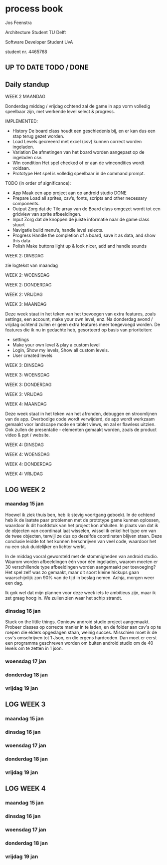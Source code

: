 # process book 
Jos Feenstra 

Architecture Student TU Delft 

Software Developer Student UvA

student nr. 4465768 

## UP TO DATE TODO / DONE 


## Daily standup
WEEK 2 MAANDAG

Donderdag middag / vrijdag ochtend zal de game in app vorm volledig speelbaar zijn, met werkende level select & progress. 

IMPLEMENTED:
- History 	De board class houdt een geschiedenis bij, en er kan dus een stap terug gezet worden. 
- Load 		Levels gecreeerd met excel (csv) kunnen correct worden ingeladen. 
- Variation	De afmetingen van het board worden aangepast op de ingeladen csv. 
- Win condition	Het spel checked of er aan de wincondities wordt voldaan. 
- Prototype	Het spel is volledig speelbaar in de command prompt. 

TODO (in order of significance): 
- App 		Maak een app project aan op android studio DONE
- Prepare 	Load all sprites, csv’s, fonts, scripts and other necessary components.
- Output 	Zorg dat de Tile array van de Board class omgezet wordt tot een gridview van sprite afbeeldingen.
- Input 		Zorg dat de knoppen de juiste informatie naar de game class stuurt 
- Navigatie 	build menu’s, handle level selects.
- Progress	Handle the completion of a board, save it as data, and show this data
- Polish		Make buttons light up & look nicer, add and handle sounds

WEEK 2: DINSDAG

zie logtekst van maandag

WEEK 2: WOENSDAG 

WEEK 2: DONDERDAG

WEEK 2: VRIJDAG

WEEK 3: MAANDAG 

Deze week staat in het teken van het toevoegen van extra features, zoals settings, een account, make your own level, enz. Na donderdag avond / vrijdag ochtend zullen er geen extra features meer toegevoegd worden. De features die ik nu in gedachte heb, gesorteerd op basis van prioriteiten:
- settings
- Make your own level & play a custom level
- Login, Show my levels, Show all custom levels. 
- User created levels 

WEEK 3: DINSDAG

WEEK 3: WOENSDAG 

WEEK 3: DONDERDAG

WEEK 3: VRIJDAG

WEEK 4: MAANDAG 

Deze week staat in het teken van het afronden, debuggen en stroomlijnen van de app. Overbodige code wordt verwijderd, de app wordt werkzaam gemaakt voor landscape mode en tablet views, en zal er flawless uitzien. Ook zullen de presentatie - elementen gemaakt worden, zoals de product video & ppt / website.

WEEK 4: DINSDAG

WEEK 4: WOENSDAG 

WEEK 4: DONDERDAG

WEEK 4: VRIJDAG




## LOG WEEK 2

### maandag 15 jan 
Hoewel ik ziek thuis ben, heb ik stevig voortgang geboekt. In de ochtend heb ik de laatste paar problemen met de prototype game kunnen oplossen, waardoor ik dit hoofdstuk van het project kon afsluiten. In plaats van dat ik de objecten van coordinaat laat wisselen, wissel ik enkel het type om van de twee objecten, terwijl ze dus op dezelfde coordinaten blijven staan. Deze conclusie leidde tot het kunnen herschrijven van veel code, waardoor het nu een stuk duidelijker en lichter werkt.

In de middag vooral geworsteld met de stommigheden van android studio. Waarom worden afbeeldingen één voor één ingeladen, waarom moeten er 30 verschillende type afbeeldingen worden aangemaakt per toevoeging? Het spel zelf was zo gemaakt, maar dit soort kleine hickups gaan waarschijnlijk zon 90% van de tijd in beslag nemen. Achja, morgen weer een dag.   

Ik gok wel dat mijn plannen voor deze week iets te ambitieus zijn, maar ik zet graag hoog in. We zullen zien waar het schip strandt. 

### dinsdag 16 jan

Stuck on the little things. Opnieuw android studio project aangemaakt. Probeer classes op correcte manier in te laden, en de folder aan csv's op te roepen die elders opgeslagen staan, weinig succes. Misschien moet ik de csv's omschrijven tot 1 Json, en die ergens hardcoden. Dan moet er eerst een programma geschreven worden om buiten android studio om de 40 levels om te zetten in 1 json. 

### woensdag 17 jan 

### donderdag 18 jan 

### vrijdag 19 jan 

## LOG WEEK 3

### maandag 15 jan 

### dinsdag 16 jan

### woensdag 17 jan 

### donderdag 18 jan 

### vrijdag 19 jan 

## LOG WEEK 4

### maandag 15 jan 

### dinsdag 16 jan

### woensdag 17 jan 

### donderdag 18 jan 

### vrijdag 19 jan 



